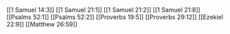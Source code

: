 [[1 Samuel 14:3]]
[[1 Samuel 21:1]]
[[1 Samuel 21:2]]
[[1 Samuel 21:8]]
[[Psalms 52:1]]
[[Psalms 52:2]]
[[Proverbs 19:5]]
[[Proverbs 29:12]]
[[Ezekiel 22:9]]
[[Matthew 26:59]]
